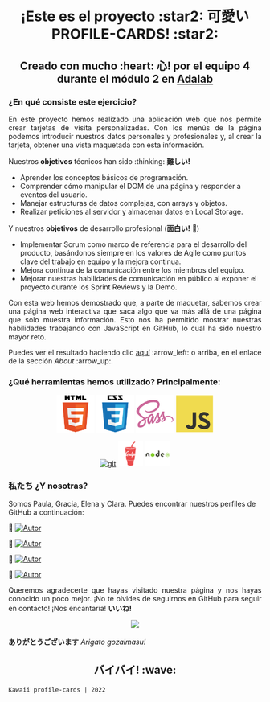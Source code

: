 <h1 align="center">¡Este es el proyecto :star2: <b>可愛い</b> PROFILE-CARDS! :star2: </h1>

<h2 align="center">Creado con mucho :heart: 心! por el equipo 4 durante el módulo 2 en <a href="https://adalab.es/" target="_blank">Adalab</a></h2>

### ¿En qué consiste este ejercicio?

<p align="justify">
En este proyecto hemos realizado una aplicación web que nos permite crear tarjetas de visita personalizadas.  
Con los menús de la página podemos introducir nuestros datos personales y profesionales y, al crear la tarjeta, obtener una vista maquetada con esta información. 
</p>

<p align="justify">
Nuestros <b>objetivos</b> técnicos han sido :thinking: <b>難しい!</b>

- Aprender los conceptos básicos de programación.
- Comprender cómo manipular el DOM de una página y responder a eventos del usuario.
- Manejar estructuras de datos complejas, con arrays y objetos.
- Realizar peticiones al servidor y almacenar datos en Local Storage.

Y nuestros <b>objetivos</b> de desarrollo profesional (<b>面白い!</b> :muscle:)

- Implementar Scrum como marco de referencia para el desarrollo del producto, basándonos siempre en los valores de Agile como puntos clave del trabajo en equipo y la mejora continua.
- Mejora continua de la comunicación entre los miembros del equipo.
- Mejorar nuestras habilidades de comunicación en público al exponer el proyecto durante los Sprint Reviews y la Demo.
</p>

<p align="justify">
Con esta web hemos demostrado que, a parte de maquetar, sabemos crear una página web interactiva que saca algo que va más allá de una página que solo muestra información. Esto nos ha permitido mostrar nuestras habilidades trabajando con JavaScript en GitHub, lo cual ha sido nuestro mayor reto.
</p>

<p align="justify">
Puedes ver el resultado haciendo clic <a href="https://beta.adalab.es/project-promo-p-module-2-team-4/" target="_blank">aquí</a> :arrow_left: o arriba, en el enlace de la sección <i>About</i> :arrow_up:.
</p>

### ¿Qué herramientas hemos utilizado? Principalmente:

<p align="center">
<a href="https://www.w3.org/html/" target="_blank" rel="noreferrer"><img src="https://raw.githubusercontent.com/devicons/devicon/master/icons/html5/html5-original-wordmark.svg" alt="html5" width="75" height="75"/></a> <a href="https://www.w3schools.com/css/" target="_blank" rel="noreferrer"><img src="https://raw.githubusercontent.com/devicons/devicon/master/icons/css3/css3-original-wordmark.svg" alt="css3" width="75" height="75"/></a> <a href="https://sass-lang.com" target="_blank" rel="noreferrer"><img src="https://raw.githubusercontent.com/devicons/devicon/master/icons/sass/sass-original.svg" alt="sass" width="75" height="75"/></a> <a href="https://developer.mozilla.org/en-US/docs/Web/JavaScript" target="_blank" rel="noreferrer"><img src="https://raw.githubusercontent.com/devicons/devicon/master/icons/javascript/javascript-original.svg" alt="javascript" width="75" height="75"/></a> 
</p>

<p align="center">
<a href="https://git-scm.com/" target="_blank" rel="noreferrer"><img src="https://www.vectorlogo.zone/logos/git-scm/git-scm-icon.svg" alt="git" width="50" height="50"/></a> <a href="https://gulpjs.com" target="_blank" rel="noreferrer"><img src="https://raw.githubusercontent.com/devicons/devicon/master/icons/gulp/gulp-plain.svg" alt="gulp" width="50" height="50"/></a> <a href="https://nodejs.org" target="_blank" rel="noreferrer"><img src="https://raw.githubusercontent.com/devicons/devicon/master/icons/nodejs/nodejs-original-wordmark.svg" alt="nodejs" width="50" height="50"/></a> 
</p>

### 私たち ¿Y nosotras?

Somos Paula, Gracia, Elena y Clara. Puedes encontrar nuestros perfiles de GitHub a continuación:

:purple_heart: [![Autor](https://img.shields.io/badge/GitHub-Clara%20Miranda%20Zapata-blueviolet?style=flat&logo=github)](https://github.com/miranda-zapata)

:blue_heart: [![Autor](https://img.shields.io/badge/GitHub-Elena%20Palomar%20Llorente-blue?style=flat&logo=github)](https://github.com/ElenaPal)

:green_heart: [![Autor](https://img.shields.io/badge/GitHub-Gracia%20Garrido%20Pintado-green?style=flat&logo=github)](https://github.com/graciagarpin)

:orange_heart: [![Autor](https://img.shields.io/badge/GitHub-Paula%20Gomez%20Ariza-orange?style=flat&logo=github)](https://github.com/pgomezariza)

<p align="justify">
Queremos agradecerte que hayas visitado nuestra página y nos hayas conocido un poco mejor. ¡No te olvides de seguirnos en GitHub para seguir en contacto! ¡Nos encantaría! <b>いいね!</b>
</p>

<p align="center">
<img src="https://github.com/Adalab/project-promo-p-module-2-team-4/blob/main/src/images/Sora%20Yorimo%20T%C5%8Di%20Basho%20(by%20tomato%20omurice%20melon).jpg" />
</p>

<b>ありがとうございます</b> <i>Arigato gozaimasu!</i>

<h2 align="center"> バイバイ! :wave: </h2>

```
Kawaii profile-cards | 2022
```

